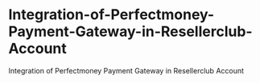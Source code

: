 # Integration-of-Perfectmoney-Payment-Gateway-in-Resellerclub-Account
Integration of Perfectmoney Payment Gateway in Resellerclub Account
